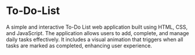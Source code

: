 # To-Do-List
A simple and interactive To-Do List web application built using HTML, CSS, and JavaScript. The application allows users to add, complete, and manage daily tasks effectively. It includes a visual animation that triggers when all tasks are marked as completed, enhancing user experience. 
